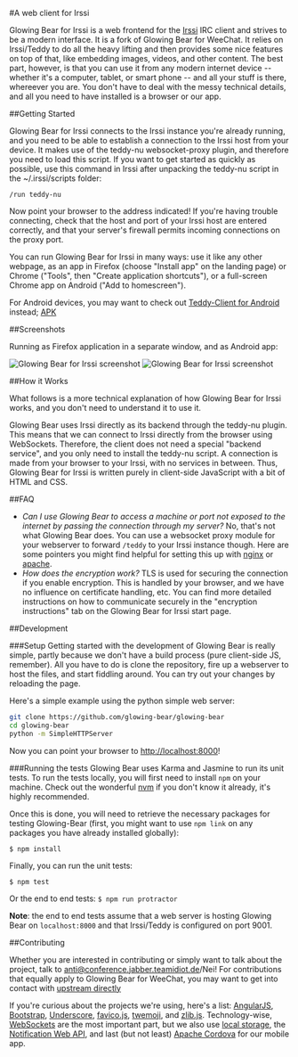 #A web client for Irssi

Glowing Bear for Irssi is a web frontend for the [Irssi](http://irssi.org) IRC client and strives to be a modern interface. It is a fork of Glowing Bear for WeeChat. It relies on Irssi/Teddy to do all the heavy lifting and then provides some nice features on top of that, like embedding images, videos, and other content. The best part, however, is that you can use it from any modern internet device -- whether it's a computer, tablet, or smart phone -- and all your stuff is there, whereever you are. You don't have to deal with the messy technical details, and all you need to have installed is a browser or our app.

##Getting Started


Glowing Bear for Irssi connects to the Irssi instance you're already running, and you need to be able to establish a connection to the Irssi host from your device. It makes use of the teddy-nu websocket-proxy plugin, and therefore you need to load this script. If you want to get started as quickly as possible, use this command in Irssi after unpacking the teddy-nu script in the ~/.irssi/scripts folder:

	/run teddy-nu

Now point your browser to the address indicated! If you're having trouble connecting, check that the host and port of your Irssi host are entered correctly, and that your server's firewall permits incoming connections on the proxy port.

You can run Glowing Bear for Irssi in many ways: use it like any other webpage, as an app in Firefox (choose "Install app" on the landing page) or Chrome ("Tools", then "Create application shortcuts"), or a full-screen Chrome app on Android ("Add to homescreen").

For Android devices, you may want to check out [Teddy-Client for Android](https://github.com/aeirola/teddy-client) instead; [APK](http://koti.kapsi.fi/~aeirola/random/teddy-client/)


##Screenshots

Running as Firefox application in a separate window, and as Android app:

![Glowing Bear for Irssi screenshot](http://anti.teamidiot.de/static/nei/irssitab.png)
![Glowing Bear for Irssi screenshot](http://anti.teamidiot.de/static/nei/irssimobuffer.png)

##How it Works

What follows is a more technical explanation of how Glowing Bear for Irssi works, and you don't need to understand it to use it.

Glowing Bear uses Irssi directly as its backend through the teddy-nu plugin. This means that we can connect to Irssi directly from the browser using WebSockets. Therefore, the client does not need a special "backend service", and you only need to install the teddy-nu script. A connection is made from your browser to your Irssi, with no services in between. Thus, Glowing Bear for Irssi is written purely in client-side JavaScript with a bit of HTML and CSS.

##FAQ

- *Can I use Glowing Bear to access a machine or port not exposed to the internet by passing the connection through my server?* No, that's not what Glowing Bear does. You can use a websocket proxy module for your webserver to forward `/teddy` to your Irssi instance though. Here are some pointers you might find helpful for setting this up with [nginx](http://nginx.com/blog/websocket-nginx/) or [apache](https://httpd.apache.org/docs/2.4/mod/mod_proxy_wstunnel.html).
- *How does the encryption work?* TLS is used for securing the connection if you enable encryption. This is handled by your browser, and we have no influence on certificate handling, etc. You can find more detailed instructions on how to communicate securely in the "encryption instructions" tab on the Glowing Bear for Irssi start page.

##Development

###Setup
Getting started with the development of Glowing Bear is really simple, partly because we don't have a build process (pure client-side JS, remember). All you have to do is clone the repository, fire up a webserver to host the files, and start fiddling around. You can try out your changes by reloading the page.

Here's a simple example using the python simple web server:
```bash
git clone https://github.com/glowing-bear/glowing-bear
cd glowing-bear
python -m SimpleHTTPServer
```

Now you can point your browser to [http://localhost:8000](http://localhost:8000)!


###Running the tests
Glowing Bear uses Karma and Jasmine to run its unit tests. To run the tests locally, you will first need to install `npm` on your machine. Check out the wonderful [nvm](https://github.com/creationix/nvm) if you don't know it already, it's highly recommended.

Once this is done, you will need to retrieve the necessary packages for testing Glowing-Bear (first, you might want to use `npm link` on any packages you have already installed globally):

`$ npm install`

Finally, you can run the unit tests:

`$ npm test`

Or the end to end tests:
`$ npm run protractor`

**Note**: the end to end tests assume that a web server is hosting Glowing Bear on `localhost:8000` and that Irssi/Teddy is configured on port 9001.

##Contributing

Whether you are interested in contributing or simply want to talk about the project, talk to anti@conference.jabber.teamidiot.de/Nei! For contributions that equally apply to Glowing Bear for WeeChat, you may want to get into contact with [upstream directly](https://github.com/glowing-bear/glowing-bear#contributing)

If you're curious about the projects we're using, here's a list: [AngularJS](https://angularjs.org/), [Bootstrap](http://getbootstrap.com/), [Underscore](http://underscorejs.org/), [favico.js](http://lab.ejci.net/favico.js/), [twemoji](https://github.com/twitter/twemoji), and [zlib.js](https://github.com/imaya/zlib.js). Technology-wise, [WebSockets](http://en.wikipedia.org/wiki/WebSocket) are the most important part, but we also use [local storage](https://developer.mozilla.org/en-US/docs/Web/Guide/API/DOM/Storage#localStorage), the [Notification Web API](https://developer.mozilla.org/en/docs/Web/API/notification), and last (but not least) [Apache Cordova](https://cordova.apache.org/) for our mobile app.
